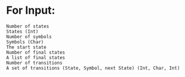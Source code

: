 # For Input:
    Number of states
    States (Int)
    Number of symbols
    Symbols (Char)
    The start state 
    Number of final states 
    A list of final states
    Number of transitions
    A set of transitions (State, Symbol, next State) (Int, Char, Int)
